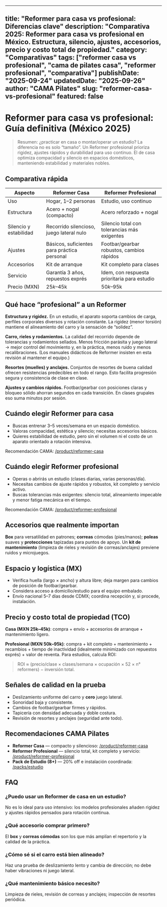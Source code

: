 
---
title: "Reformer para casa vs profesional: Diferencias clave"
description: "Comparativa 2025: Reformer para casa vs profesional en México. Estructura, silencio, ajustes, accesorios, precio y costo total de propiedad."
category: "Comparativas"
tags: ["reformer casa vs profesional", "cama de pilates casa", "reformer profesional", "comparativa"]
publishDate: "2025-09-24"
updatedDate: "2025-09-26"
author: "CAMA Pilates"
slug: "reformer-casa-vs-profesional"
featured: false
---

# Reformer para casa vs profesional: Guía definitiva (México 2025)

> Resumen: ¿practicar en casa o montar/operar un estudio? La diferencia no es solo “tamaño”. Un Reformer profesional prioriza rigidez, ajustes rápidos y durabilidad para uso continuo. El de casa optimiza compacidad y silencio en espacios domésticos, manteniendo estabilidad y materiales nobles.

## Comparativa rápida

| Aspecto | Reformer Casa | Reformer Profesional |
|---|---|---|
| Uso | Hogar, 1–2 personas | Estudio, uso continuo |
| Estructura | Acero + nogal (compacto) | Acero reforzado + nogal |
| Silencio y estabilidad | Recorrido silencioso, juego lateral nulo | Silencio total con tolerancias más exigentes |
| Ajustes | Básicos, suficientes para práctica personal | Footbar/gearbar robustos, cambios rápidos |
| Accesorios | Kit de arranque | Kit completo para clases |
| Servicio | Garantía 3 años, repuestos exprés | Idem, con respuesta prioritaria para estudio |
| Precio (MXN) | $25k–$45k | $50k–$95k |

<see-also limit="3" />

## Qué hace “profesional” a un Reformer

**Estructura y rigidez.** En un estudio, el aparato soporta cambios de carga, perfiles corporales diversos y rotación constante. La rigidez (menor torsión) mantiene el alineamiento del carro y la sensación de “solidez”.

**Carro, rieles y rodamientos.** La calidad del recorrido depende de tolerancias y rodamientos sellados. Menos fricción parásita y juego lateral → mejor control del movimiento y, en la práctica, menos ruido y menos recalibraciones. (Los manuales didácticos de Reformer insisten en esta revisión al mantener el equipo.)

**Resortes (muelles) y anclajes.** Conjuntos de resortes de buena calidad ofrecen resistencias predecibles en todo el rango. Esto facilita progresión segura y consistencia de clase en clase.

**Ajustes y cambios rápidos.** Footbar/gearbar con posiciones claras y bloqueo sólido ahorran segundos en cada transición. En clases grupales eso suma minutos por sesión.

## Cuándo elegir Reformer para casa
- Buscas entrenar 3–5 veces/semana en un espacio doméstico.
- Valoras compacidad, estética y silencio; necesitas accesorios básicos.
- Quieres estabilidad de estudio, pero sin el volumen ni el costo de un aparato orientado a rotación intensiva.

Recomendación CAMA: [/product/reformer-casa](/product/reformer-casa)

<shoprocket-button product="prod_reformer_casa_placeholder" pk="sr_live_pk_776359bbbe0337c3c8c97bad121b3fbe4e1c" />

## Cuándo elegir Reformer profesional
- Operas o abrirás un estudio (clases diarias, varias personas/día).
- Necesitas cambios de ajuste rápidos y robustos, kit completo y servicio activo.
- Buscas tolerancias más exigentes: silencio total, alineamiento impecable y menor fatiga mecánica en el tiempo.

Recomendación CAMA: [/product/reformer-profesional](/product/reformer-profesional)

<shoprocket-button product="prod_reformer_profesional_placeholder" pk="sr_live_pk_776359bbbe0337c3c8c97bad121b3fbe4e1c" />

## Accesorios que realmente importan
**Box** para versatilidad en patrones; **correas** cómodas (pies/manos); **poleas** suaves y **protecciones** tapizadas para puntos de apoyo. Un **kit de mantenimiento** (limpieza de rieles y revisión de correas/anclajes) previene ruidos y microjuegos.

## Espacio y logística (MX)
- Verifica huella (largo × ancho) y altura libre; deja margen para cambios de posición de footbar/gearbar.
- Considera acceso a domicilio/estudio para el equipo embalado.
- Envío nacional 5–7 días desde CDMX; coordina recepción y, si procede, instalación.

## Precio y costo total de propiedad (TCO)
**Casa (MXN 25k–45k)**: compra + envío + accesorios de arranque + mantenimiento ligero.

**Profesional (MXN 50k–95k)**: compra + kit completo + mantenimiento + recambios + tiempo de inactividad (idealmente minimizado con repuestos exprés) + valor de reventa. Para estudios, calcula ROI: 

> ROI ≈ (precio/clase × clases/semana × ocupación × 52 × n° reformers) − inversión total.

## Señales de calidad en la prueba
- Deslizamiento uniforme del carro y **cero** juego lateral.
- Sonoridad baja y consistente.
- Cambios de footbar/gearbar firmes y rápidos.
- Tapicería con densidad adecuada y doble costura.
- Revisión de resortes y anclajes (seguridad ante todo).

## Recomendaciones CAMA Pilates
- **Reformer Casa** — compacto y silencioso: [/product/reformer-casa](/product/reformer-casa)
- **Reformer Profesional** — silencio total, kit completo y servicio: [/product/reformer-profesional](/product/reformer-profesional)
- **Pack de Estudio (8+)** — 20% off e instalación coordinada: [/packs/estudio](/packs/estudio)

<hub-list category="Comparativas" limit="6" title="Más comparativas" />

## FAQ
### ¿Puedo usar un Reformer de casa en un estudio?
No es lo ideal para uso intensivo: los modelos profesionales añaden rigidez y ajustes rápidos pensados para rotación continua.

### ¿Qué accesorio comprar primero?
El **box** y **correas cómodas** son los que más amplían el repertorio y la calidad de la práctica.

### ¿Cómo sé si el carro está bien alineado?
Haz una prueba de deslizamiento lento y cambia de dirección; no debe haber vibraciones ni juego lateral.

### ¿Qué mantenimiento básico necesito?
Limpieza de rieles, revisión de correas y anclajes; inspección de resortes periódica.

<see-also limit="3" />
